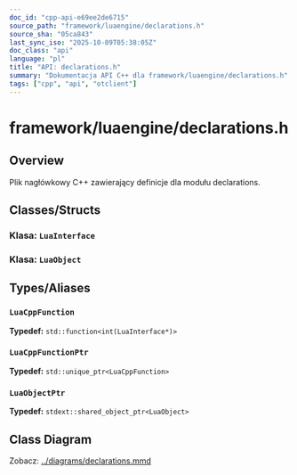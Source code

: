 ```yaml
---
doc_id: "cpp-api-e69ee2de6715"
source_path: "framework/luaengine/declarations.h"
source_sha: "05ca843"
last_sync_iso: "2025-10-09T05:38:05Z"
doc_class: "api"
language: "pl"
title: "API: declarations.h"
summary: "Dokumentacja API C++ dla framework/luaengine/declarations.h"
tags: ["cpp", "api", "otclient"]
---
```


# framework/luaengine/declarations.h

## Overview

Plik nagłówkowy C++ zawierający definicje dla modułu declarations.

## Classes/Structs

### Klasa: `LuaInterface`

### Klasa: `LuaObject`

## Types/Aliases

### `LuaCppFunction`

**Typedef:** `std::function<int(LuaInterface*)>`

### `LuaCppFunctionPtr`

**Typedef:** `std::unique_ptr<LuaCppFunction>`

### `LuaObjectPtr`

**Typedef:** `stdext::shared_object_ptr<LuaObject>`

## Class Diagram

Zobacz: [../diagrams/declarations.mmd](../diagrams/declarations.mmd)
